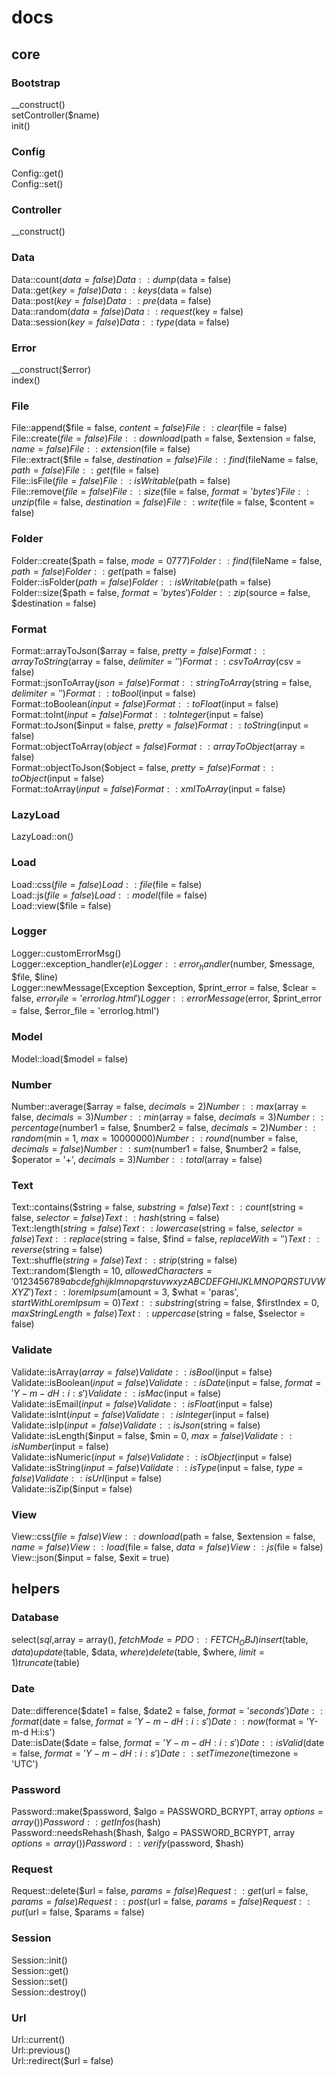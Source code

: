 # docs   
## core   
### Bootstrap   
__construct()    
setController($name)    
init()    
### Config   
Config::get()    
Config::set()    
### Controller   
__construct()    
### Data   
Data::count($data = false)    
Data::dump($data = false)    
Data::get($key = false)    
Data::keys($data = false)    
Data::post($key = false)    
Data::pre($data = false)    
Data::random($data = false)    
Data::request($key = false)    
Data::session($key = false)    
Data::type($data = false)    
### Error   
__construct($error)    
index()    
### File   
File::append($file = false, $content = false)    
File::clear($file = false)    
File::create($file = false)    
File::download($path = false, $extension = false, $name = false)    
File::extension($file = false)    
File::extract($file = false, $destination = false)    
File::find($fileName = false, $path = false)    
File::get($file = false)    
File::isFile($file = false)    
File::isWritable($path = false)    
File::remove($file = false)    
File::size($file = false, $format = 'bytes')    
File::unzip($file = false, $destination = false)    
File::write($file = false, $content = false)    
### Folder   
Folder::create($path = false, $mode = 0777)    
Folder::find($fileName = false, $path = false)    
Folder::get($path = false)    
Folder::isFolder($path = false)    
Folder::isWritable($path = false)    
Folder::size($path = false, $format = 'bytes')    
Folder::zip($source = false, $destination = false)    
### Format   
Format::arrayToJson($array = false, $pretty = false)    
Format::arrayToString($array = false, $delimiter = ' ')    
Format::csvToArray($csv = false)    
Format::jsonToArray($json = false)    
Format::stringToArray($string = false, $delimiter = ' ')    
Format::toBool($input = false)    
Format::toBoolean($input = false)    
Format::toFloat($input = false)    
Format::toInt($input = false)    
Format::toInteger($input = false)    
Format::toJson($input = false, $pretty = false)    
Format::toString($input = false)    
Format::objectToArray($object = false)    
Format::arrayToObject($array = false)    
Format::objectToJson($object = false, $pretty = false)    
Format::toObject($input = false)    
Format::toArray($input = false)    
Format::xmlToArray($input = false)    
### LazyLoad   
LazyLoad::on()    
### Load   
Load::css($file = false)    
Load::file($file = false)    
Load::js($file = false)    
Load::model($file = false)    
Load::view($file = false)    
### Logger   
Logger::customErrorMsg()    
Logger::exception_handler($e)    
Logger::error_handler($number, $message, $file, $line)    
Logger::newMessage(Exception $exception, $print_error = false, $clear = false, $error_file = 'errorlog.html')    
Logger::errorMessage($error, $print_error = false, $error_file = 'errorlog.html')    
### Model   
Model::load($model = false)    
### Number   
Number::average($array = false, $decimals = 2)    
Number::max($array = false, $decimals = 3)    
Number::min($array = false, $decimals = 3)    
Number::percentage($number1 = false, $number2 = false, $decimals = 2)    
Number::random($min = 1, $max = 10000000)    
Number::round($number = false, $decimals = false)    
Number::sum($number1 = false, $number2 = false, $operator = '+', $decimals = 3)    
Number::total($array = false)    
### Text   
Text::contains($string = false, $substring = false)    
Text::count($string = false, $selector = false)    
Text::hash($string = false)    
Text::length($string = false)    
Text::lowercase($string = false, $selector = false)    
Text::replace($string = false, $find = false, $replaceWith = '')    
Text::reverse($string = false)    
Text::shuffle($string = false)    
Text::strip($string = false)    
Text::random($length = 10, $allowedCharacters = '0123456789abcdefghijklmnopqrstuvwxyzABCDEFGHIJKLMNOPQRSTUVWXYZ')    
Text::loremIpsum($amount = 3, $what = 'paras', $startWithLoremIpsum = 0)    
Text::substring($string = false, $firstIndex = 0, $maxStringLength = false)    
Text::uppercase($string = false, $selector = false)    
### Validate   
Validate::isArray($array = false)    
Validate::isBool($input = false)    
Validate::isBoolean($input = false)    
Validate::isDate($input = false, $format = 'Y-m-d H:i:s')    
Validate::isMac($input = false)    
Validate::isEmail($input = false)    
Validate::isFloat($input = false)    
Validate::isInt($input = false)    
Validate::isInteger($input = false)    
Validate::isIp($input = false)    
Validate::isJson($string = false)    
Validate::isLength($input = false, $min = 0, $max = false)    
Validate::isNumber($input = false)    
Validate::isNumeric($input = false)    
Validate::isObject($input = false)    
Validate::isString($input = false)    
Validate::isType($input = false, $type = false)    
Validate::isUrl($input = false)    
Validate::isZip($input = false)    
### View   
View::css($file = false)    
View::download($path = false, $extension = false, $name = false)    
View::load($file = false, $data = false)    
View::js($file = false)    
View::json($input = false, $exit = true)    
## helpers   
### Database   
select($sql,$array = array(), $fetchMode = PDO::FETCH_OBJ)   
insert($table, $data)   
update($table, $data, $where)   
delete($table, $where, $limit = 1)   
truncate($table)   
### Date   
Date::difference($date1 = false, $date2 = false, $format = 'seconds')    
Date::format($date = false, $format = 'Y-m-d H:i:s')    
Date::now($format = 'Y-m-d H:i:s')    
Date::isDate($date = false, $format = 'Y-m-d H:i:s')    
Date::isValid($date = false, $format = 'Y-m-d H:i:s')    
Date::setTimezone($timezone = 'UTC')    
### Password   
Password::make($password, $algo = PASSWORD_BCRYPT, array $options = array())    
Password::getInfos($hash)    
Password::needsRehash($hash, $algo = PASSWORD_BCRYPT, array $options = array())    
Password::verify($password, $hash)    
### Request   
Request::delete($url = false, $params = false)    
Request::get($url = false, $params = false)    
Request::post($url = false, $params = false)    
Request::put($url = false, $params = false)    
### Session   
Session::init()    
Session::get()    
Session::set()    
Session::destroy()    
### Url   
Url::current()    
Url::previous()    
Url::redirect($url = false)   
